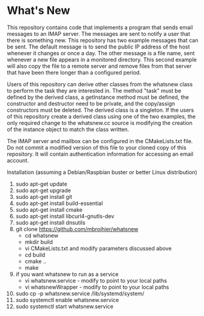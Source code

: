 # What's New

This repository contains code that implements a program that sends email messages to an IMAP server.  The messages are sent to notify a user that there is something new.  This repository has two example messages that can be sent. The default message is to send the public IP address of the host whenever it changes or once a day.  The other message is a file name, sent whenever a new file appears in a monitored directory.  This second example will also copy the file to a remote server and remove files from that server that have been there longer than a configured period.

Users of this repository can derive other classes from the whatsnew class to perform the task they are interested in.  The method "task" must be defined by the derived class, a getInstance method must be defined, the constructor and destructor need to be private, and the copy/assign constructors must be deleted.  The derived class is a singleton.  If the users of this repository create a derived class using one of the two examples, the only required change to the whatsnew.cc source is modifying the creation of the instance object to match the class written.

The IMAP server and mailbox can be configured in the CMakeLists.txt file.  Do not commit a modified version of this file to your cloned copy of this repository.  It will contain authentication information for accessing an email account.


Installation (assuming a Debian/Raspbian buster or better Linux distribution)

  1)  sudo apt-get update
  2)  sudo apt-get upgrade
  3)  sudo apt-get install git
  4)  sudo apt-get install build-essential
  5)  sudo apt-get install cmake
  6)  sudo apt-get install libcurl4-gnutls-dev
  7)  sudo apt-get install dnsutils
  8)  git clone https://github.com/mbroihier/whatsnew
      - cd whatsnew
      - mkdir build
      - vi CMakeLists.txt and modify parameters discussed above
      - cd build
      - cmake ..
      - make
  9)  if you want whatsnew to run as a service
      - vi whatsnew.service - modify to point to your local paths
      - vi whatsnewWrapper - modify to point to your local paths
 10)  sudo cp -p whatsnew.service /lib/systemd/system/
 11)  sudo systemctl enable whatsnew.service
 12)  sudo systemctl start whatsnew.service

